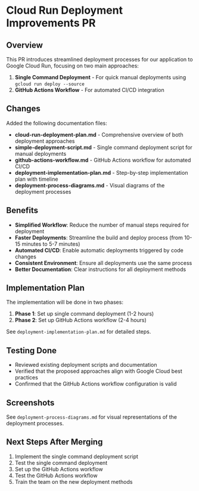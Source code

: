 # Cloud Run Deployment Improvements PR

## Overview

This PR introduces streamlined deployment processes for our application to Google Cloud Run, focusing on two main approaches:

1. **Single Command Deployment** - For quick manual deployments using `gcloud run deploy --source`
2. **GitHub Actions Workflow** - For automated CI/CD integration

## Changes

Added the following documentation files:

- **cloud-run-deployment-plan.md** - Comprehensive overview of both deployment approaches
- **simple-deployment-script.md** - Single command deployment script for manual deployments
- **github-actions-workflow.md** - GitHub Actions workflow for automated CI/CD
- **deployment-implementation-plan.md** - Step-by-step implementation plan with timeline
- **deployment-process-diagrams.md** - Visual diagrams of the deployment processes

## Benefits

- **Simplified Workflow**: Reduce the number of manual steps required for deployment
- **Faster Deployments**: Streamline the build and deploy process (from 10-15 minutes to 5-7 minutes)
- **Automated CI/CD**: Enable automatic deployments triggered by code changes
- **Consistent Environment**: Ensure all deployments use the same process
- **Better Documentation**: Clear instructions for all deployment methods

## Implementation Plan

The implementation will be done in two phases:

1. **Phase 1**: Set up single command deployment (1-2 hours)
2. **Phase 2**: Set up GitHub Actions workflow (2-4 hours)

See `deployment-implementation-plan.md` for detailed steps.

## Testing Done

- Reviewed existing deployment scripts and documentation
- Verified that the proposed approaches align with Google Cloud best practices
- Confirmed that the GitHub Actions workflow configuration is valid

## Screenshots

See `deployment-process-diagrams.md` for visual representations of the deployment processes.

## Next Steps After Merging

1. Implement the single command deployment script
2. Test the single command deployment
3. Set up the GitHub Actions workflow
4. Test the GitHub Actions workflow
5. Train the team on the new deployment methods
